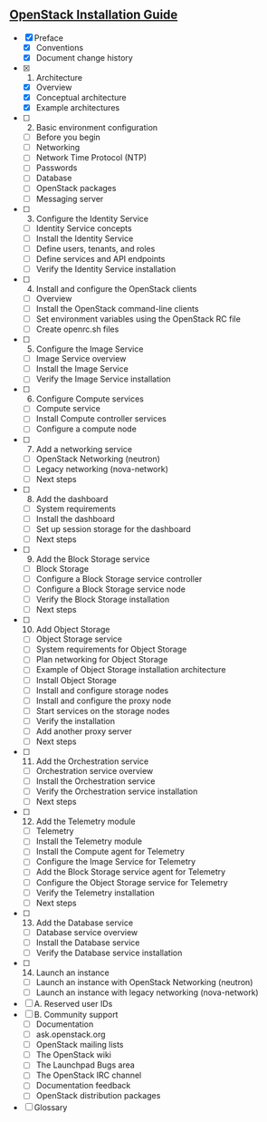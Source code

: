 ## [OpenStack Installation Guide](http://docs.openstack.org/icehouse/install-guide/install/yum/content/)

- [x] Preface
    - [x] Conventions
    - [x] Document change history
- [x] 1. Architecture
    - [x] Overview
    - [x] Conceptual architecture
    - [x] Example architectures
- [ ] 2. Basic environment configuration
    - [ ] Before you begin
    - [ ] Networking
    - [ ] Network Time Protocol (NTP)
    - [ ] Passwords
    - [ ] Database
    - [ ] OpenStack packages
    - [ ] Messaging server
- [ ] 3. Configure the Identity Service
    - [ ] Identity Service concepts
    - [ ] Install the Identity Service
    - [ ] Define users, tenants, and roles
    - [ ] Define services and API endpoints
    - [ ] Verify the Identity Service installation
- [ ] 4. Install and configure the OpenStack clients
    - [ ] Overview
    - [ ] Install the OpenStack command-line clients
    - [ ] Set environment variables using the OpenStack RC file
    - [ ] Create openrc.sh files
- [ ] 5. Configure the Image Service
    - [ ] Image Service overview
    - [ ] Install the Image Service
    - [ ] Verify the Image Service installation
- [ ] 6. Configure Compute services
    - [ ] Compute service
    - [ ] Install Compute controller services
    - [ ] Configure a compute node
- [ ] 7. Add a networking service
    - [ ] OpenStack Networking (neutron)
    - [ ] Legacy networking (nova-network)
    - [ ] Next steps
- [ ] 8. Add the dashboard
    - [ ] System requirements
    - [ ] Install the dashboard
    - [ ] Set up session storage for the dashboard
    - [ ] Next steps
- [ ] 9. Add the Block Storage service
    - [ ] Block Storage
    - [ ] Configure a Block Storage service controller
    - [ ] Configure a Block Storage service node
    - [ ] Verify the Block Storage installation
    - [ ] Next steps
- [ ] 10. Add Object Storage
    - [ ] Object Storage service
    - [ ] System requirements for Object Storage
    - [ ] Plan networking for Object Storage
    - [ ] Example of Object Storage installation architecture
    - [ ] Install Object Storage
    - [ ] Install and configure storage nodes
    - [ ] Install and configure the proxy node
    - [ ] Start services on the storage nodes
    - [ ] Verify the installation
    - [ ] Add another proxy server
    - [ ] Next steps
- [ ] 11. Add the Orchestration service
    - [ ] Orchestration service overview
    - [ ] Install the Orchestration service
    - [ ] Verify the Orchestration service installation
    - [ ] Next steps
- [ ] 12. Add the Telemetry module
    - [ ] Telemetry
    - [ ] Install the Telemetry module
    - [ ] Install the Compute agent for Telemetry
    - [ ] Configure the Image Service for Telemetry
    - [ ] Add the Block Storage service agent for Telemetry
    - [ ] Configure the Object Storage service for Telemetry
    - [ ] Verify the Telemetry installation
    - [ ] Next steps
- [ ] 13. Add the Database service
    - [ ] Database service overview
    - [ ] Install the Database service
    - [ ] Verify the Database service installation
- [ ] 14. Launch an instance
    - [ ] Launch an instance with OpenStack Networking (neutron)
    - [ ] Launch an instance with legacy networking (nova-network)
- [ ] A. Reserved user IDs
- [ ] B. Community support
    - [ ] Documentation
    - [ ] ask.openstack.org
    - [ ] OpenStack mailing lists
    - [ ] The OpenStack wiki
    - [ ] The Launchpad Bugs area
    - [ ] The OpenStack IRC channel
    - [ ] Documentation feedback
    - [ ] OpenStack distribution packages
- [ ] Glossary
